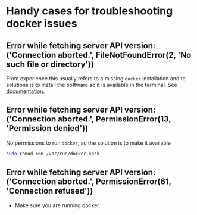 # Handy cases for troubleshooting docker issues

## Error while fetching server API version: ('Connection aborted.', FileNotFoundError(2, 'No such file or directory'))

From experience this usually refers to a missing `docker` installation and te solutions is to install the software so it is available in the terminal. See [documentation](https://docs.docker.com/engine/install/).

## Error while fetching server API version: ('Connection aborted.', PermissionError(13, 'Permission denied'))

No permissions to run `docker`, so the solution is to make it available

```bash
sudo chmod 666 /var/run/docker.sock
```

## Error while fetching server API version: ('Connection aborted.', PermissionError(61, 'Connection refused'))

- Make sure you are running docker.
